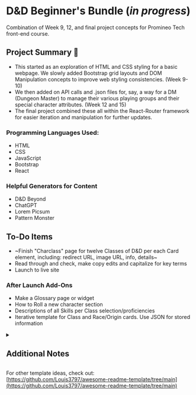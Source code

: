 # D&D Beginner's Bundle (_in progress_)
Combination of Week 9, 12, and final project concepts for Promineo Tech front-end course.

## Project Summary 📖
- This started as an exploration of HTML and CSS styling for a basic webpage. We slowly added Bootstrap grid layouts and DOM Manipulation concepts to improve web styling consistencies. (Week 9-10)
- We then added on API calls and .json files for, say, a way for a DM (Dungeon Master) to manage their various playing groups and their special character attributes. (Week 12 and 15)
- The final project combined these all within the React-Router framework for easier iteration and manipulation for further updates.

### Programming Languages Used:
- HTML
- CSS
- JavaScript
- Bootstrap
- React
### Helpful Generators for Content
- D&D Beyond
- ChatGPT
- Lorem Picsum
- Pattern Monster

## To-Do Items
- ~Finish "Charclass" page for twelve Classes of D&D per each Card element, including: redirect URL, image URL, info, details~
- Read through and check, make copy edits and capitalize for key terms
- Launch to live site
### After Launch Add-Ons
- Make a Glossary page or widget
- How to Roll a new character section
- Descriptions of all Skills per Class selection/proficiencies
- Iterative template for Class and Race/Origin cards. Use JSON for stored information

<details>
<summary><h2>Additional Notes</h2></summary>

## Share a live URL
- Remember to include a link to the live demo site in the README file.
- Be sure to include any relevant login credentials or demo accounts.
### For example:
Styling created using ChatGPT Assistant [Chat transcript](https://chat.openai.com/share/97a74e17-d44b-4b61-8d39-6d1005d0e82c)

## List the technologies used
- Include a list of the programming languages, frameworks, libraries, and any other tools used in the development process.
- This section can help readers understand the technical details of your project.

## Highlight your favorite features
- Choose at least two (but not more than five) features of the app that you are most proud of and explain why.
- Include the challenges faced in implementing these features and the solutions you came up with to overcome them. 
- You can demonstrate strong problem-solving skills by providing detailed insight into your development process.
### Follow the Journey
Posts from working on this project:
- After getting core Components pages created, some templated elements - [LinkedIn Post - 10 Oct 23](https://www.linkedin.com/posts/jessicahelmers_frontend-react-router-activity-7117660079432110080-69gx?utm_source=share&utm_medium=member_desktop)

#### Previous To-Do Items
- ~Copy/pasta 🍝 Week 9 content and convert into new React components~
- ~Put above ^^ text and such into Container elements~
- ~Resolve 🔧 Week 12_FINAL issue for updateState (re-rendering) when an item is removed - or use scrape & replace from Week 15 (which already works) ⚒️~
- ~Add in Week 16-MyRouterApp bits for navigation and resolved React-Bootstrap-Icons usage ❤️‍🔥~
- ~Update mockAPI "players" list data with saved .json file for names to have reverted version of players list 🎲~

## Add some code snippets or screenshots
- Use a section for code snippets to highlight your best code.
- Include code that demonstrates coding best practices and your technical expertise.
- Use Markdown code snippets instead of screenshots to make it easy for other developers to understand and replicate the code.

![A silver laptop with Visual Studio Code open on screen](https://images.unsplash.com/photo-1517694712202-14dd9538aa97?ixlib=rb-4.0.3&ixid=M3wxMjA3fDB8MHxzZWFyY2h8NXx8d2ViJTIwZGV2ZWxvcG1lbnR8ZW58MHx8MHx8fDA%3D&auto=format&fit=crop&w=500&q=60)

## Include installation & usage instructions
- Provide clear instructions on how to install the project on the user's system, including any dependencies or prerequisites that need to be installed.
- Offer clear instructions on how to use the project (e.g. any relevant command-line options and any configuration files or settings).

## Offer a contributing section
- Use this section to share guidelines for other developers who want to contribute to the project.
- Share how to submit bug reports, feature requests, and pull requests.

## Add a license section 
- Include any relevant terms and conditions, as well as any disclaimers or warranties.

## Include your contact info
- Even though this should be on your main GitHub profile page, you can add your email address, blog URL, or links to your social media profiles here as well.
</details>

For other template ideas, check out: [https://github.com/Louis3797/awesome-readme-template/tree/main](https://github.com/Louis3797/awesome-readme-template/tree/main)
